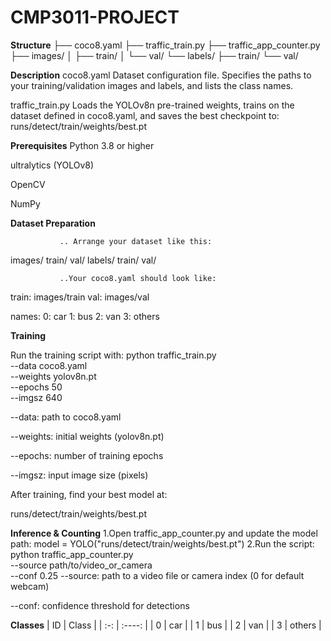 # CMP3011-PROJECT


  **Structure**
├── coco8.yaml
├── traffic_train.py
├── traffic_app_counter.py
├── images/
│   ├── train/
│   └── val/
└── labels/
    ├── train/
    └── val/


   **Description**
coco8.yaml
Dataset configuration file. Specifies the paths to your training/validation images and labels, and lists the class names.

traffic_train.py
Loads the YOLOv8n pre-trained weights, trains on the dataset defined in coco8.yaml, and saves the best checkpoint to:
runs/detect/train/weights/best.pt

  **Prerequisites**
Python 3.8 or higher

ultralytics (YOLOv8)

OpenCV

NumPy

  **Dataset Preparation**
               
               .. Arrange your dataset like this:
images/
  train/
  val/
labels/
  train/
  val/
               
               ..Your coco8.yaml should look like:
train: images/train
val:   images/val

names:
  0: car
  1: bus
  2: van
  3: others

**Training**

Run the training script with:
python traffic_train.py \
     --data coco8.yaml \
     --weights yolov8n.pt \
     --epochs 50 \
     --imgsz 640

 --data: path to coco8.yaml

--weights: initial weights (yolov8n.pt)

--epochs: number of training epochs

--imgsz: input image size (pixels)

After training, find your best model at:

runs/detect/train/weights/best.pt

**Inference & Counting**
1.Open traffic_app_counter.py and update the model path:
model = YOLO("runs/detect/train/weights/best.pt")
2.Run the script:
python traffic_app_counter.py \
  --source path/to/video_or_camera \
  --conf 0.25
--source: path to a video file or camera index (0 for default webcam)

--conf: confidence threshold for detections

  **Classes**
|  ID |  Class |
| :-: | :----: |
|  0  |   car  |
|  1  |   bus  |
|  2  |   van  |
|  3  | others |







